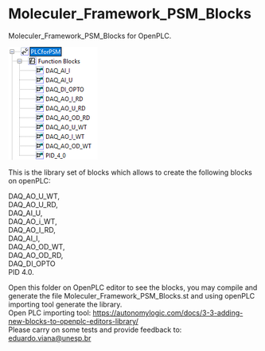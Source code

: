 # Moleculer_Framework_PSM_Blocks
Moleculer_Framework_PSM_Blocks for OpenPLC.   

![My Image](src/docs/PSM-Blocks.png)

This is the library set of blocks  which allows to create the following blocks on openPLC:  
   
DAQ_AO_U_WT,  
DAQ_AO_U_RD,   
DAQ_AI_U,   
DAQ_AO_i_WT,   
DAQ_AO_I_RD,   
DAQ_AI_I,   
DAQ_AO_OD_WT,   
DAQ_AO_OD_RD,   
DAQ_DI_OPTO  
PID 4.0.  
   
Open this folder on OpenPLC editor to see the blocks, you may compile and generate the file Moleculer_Framework_PSM_Blocks.st  and using openPLC importing tool generate the library.   
Open PLC importing tool: https://autonomylogic.com/docs/3-3-adding-new-blocks-to-openplc-editors-library/     
Please carry on some tests and provide feedback to: eduardo.viana@unesp.br   
